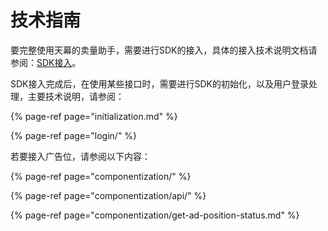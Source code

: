 # 技术指南

要完整使用天幕的卖量助手，需要进行SDK的接入，具体的接入技术说明文档请参阅：[SDK接入](add-sdk.md)。

SDK接入完成后，在使用某些接口时，需要进行SDK的初始化，以及用户登录处理，主要技术说明，请参阅：

{% page-ref page="initialization.md" %}

{% page-ref page="login/" %}

若要接入广告位，请参阅以下内容：

{% page-ref page="componentization/" %}

{% page-ref page="componentization/api/" %}

{% page-ref page="componentization/get-ad-position-status.md" %}



